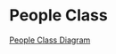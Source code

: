 People Class
============

[People Class Diagram](https://github.com/Team-MWSU/GroupProject/blob/master/Documents/Images/People.png)
